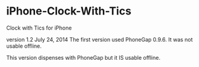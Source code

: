 iPhone-Clock-With-Tics
======================

Clock with Tics for iPhone

version 1.2 July 24, 2014
The first version used PhoneGap 0.9.6. It was not usable offline.

This version dispenses with PhoneGap but it IS usable offline.
